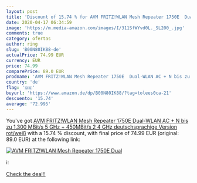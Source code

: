 ```yaml
---
layout: post
title: 'Discount of 15.74 % for AVM FRITZ!WLAN Mesh Repeater 1750E  Dual'
date: 2020-04-17 06:34:59
image: 'https://m.media-amazon.com/images/I/311SfWYvd0L._SL200_.jpg'
comments: true
category: ofertas
author: ring
slug: 'B00N80IK88-de'
actualPrice: 74.99 EUR
currency: EUR
price: 74.99
comparePrice: 89.0 EUR
prodname: 'AVM FRITZ!WLAN Mesh Repeater 1750E  Dual-WLAN AC + N bis zu 1.300 MBit/s  5 GHz  + 450MBit/s  2 4 GHz   deutschsprachige Version  rot/weiß'
country: 'de'
flag: '🇩🇪'
buyurl: 'https://www.amazon.de/dp/B00N80IK88/?tag=tolees0ca-21'
descuento: '15.74'
average: '72.995'
---
```


You've got [AVM FRITZ!WLAN Mesh Repeater 1750E  Dual-WLAN AC + N bis zu 1.300 MBit/s  5 GHz  + 450MBit/s  2 4 GHz   deutschsprachige Version  rot/weiß](https://www.amazon.de/dp/B00N80IK88/?tag=tolees0ca-21) with a  15.74 % discount, with final price of 74.99 EUR (original: 89.0 EUR) at the following link:

[![AVM FRITZ!WLAN Mesh Repeater 1750E  Dual](https://m.media-amazon.com/images/I/311SfWYvd0L._SL200_.jpg)](https://www.amazon.de/dp/B00N80IK88/?tag=tolees0ca-21)

ℹ️:


[Check the deal!!](https://www.amazon.de/dp/B00N80IK88/?tag=tolees0ca-21)
